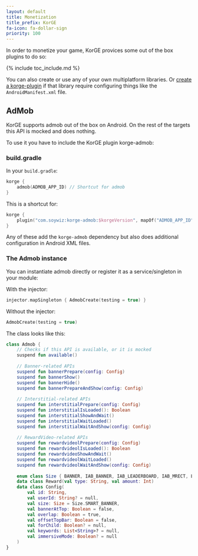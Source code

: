 ```yaml
---
layout: default
title: Monetization
title_prefix: KorGE
fa-icon: fa-dollar-sign
priority: 100
---
```


In order to monetize your game, KorGE provices some out of the box plugins to do so:

{% include toc_include.md %}

You can also create or use any of your own multiplatform libraries.
Or [create a korge-plugin](/korge/plugin/) if that library require configuring things like the `AndroidManifest.xml` file.

## AdMob

KorGE supports admob out of the box on Android.
On the rest of the targets this API is mocked and does nothing.

To use it you have to include the KorGE plugin korge-admob:

### build.gradle

In your `build.gradle`:

```kotlin
korge {
    admob(ADMOB_APP_ID) // Shortcut for admob
}
```

This is a shortcut for:

```kotlin
korge {
    plugin("com.soywiz:korge-admob:$korgeVersion", mapOf("ADMOB_APP_ID" to ADMOB_APP_ID))
}
```

Any of these add the `korge-admob` dependency but also does additional configuration in Android XML files.

### The Admob instance

You can instantiate admob directly or register it as a service/singleton in your module:

With the injector:

```kotlin
injector.mapSingleton { AdmobCreate(testing = true) }
```

Without the injector:

```kotlin
AdmobCreate(testing = true)
```

The class looks like this:

```kotlin
class Admob {
    // Checks if this API is available, or it is mocked
    suspend fun available()
    
    // Banner-related APIs
    suspend fun bannerPrepare(config: Config)
    suspend fun bannerShow()
    suspend fun bannerHide()
    suspend fun bannerPrepareAndShow(config: Config)
    
    // Interstitial-related APIs
    suspend fun interstitialPrepare(config: Config)
    suspend fun interstitialIsLoaded(): Boolean
    suspend fun interstitialShowAndWait()
    suspend fun interstitialWaitLoaded()
    suspend fun interstitialWaitAndShow(config: Config)
    
    // RewardVideo-related APIs
    suspend fun rewardvideolPrepare(config: Config)
    suspend fun rewardvideolIsLoaded(): Boolean
    suspend fun rewardvideoShowAndWait()
    suspend fun rewardvideolWaitLoaded()
    suspend fun rewardvideolWaitAndShow(config: Config)
    
    enum class Size { BANNER, IAB_BANNER, IAB_LEADERBOARD, IAB_MRECT, LARGE_BANNER, SMART_BANNER, FLUID }
    data class Reward(val type: String, val amount: Int)
    data class Config(
        val id: String,
        val userId: String? = null,
        val size: Size = Size.SMART_BANNER,
        val bannerAtTop: Boolean = false,
        val overlap: Boolean = true,
        val offsetTopBar: Boolean = false,
        val forChild: Boolean? = null,
        val keywords: List<String>? = null,
        val immersiveMode: Boolean? = null
    )
}
```
 